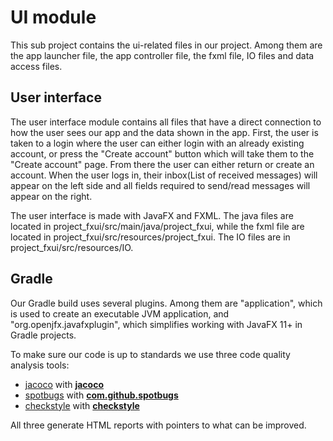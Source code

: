 # UI module

This sub project contains the ui-related files in our project. Among them are the app launcher file, the app controller file, the fxml file, IO files and data access files.

## User interface

The user interface module contains all files that have a direct connection to how the user sees our app and the data shown in the app.
First, the user is taken to a login where the user can either login with an already existing account, or press the
 "Create account" button which will take them to the "Create account" page. From there the user can either return or create an account.
 When the user logs in, their inbox(List of received messages) will appear on the left side and all fields required to send/read 
 messages will appear on the right. 
 
The user interface is made with JavaFX and FXML. The java files are located in project\_fxui/src/main/java/project\_fxui,
while the fxml file are located in project\_fxui/src/resources/project\_fxui. The IO files are in project\_fxui/src/resources/IO.




## Gradle

Our Gradle build uses several plugins. Among them are "application", which is used to create an executable JVM application,
and "org.openjfx.javafxplugin", which simplifies working with JavaFX 11+ in Gradle projects. 

To make sure our code is up to standards we use three code quality analysis tools:
* [jacoco](https://github.com/jacoco/jacoco) with **[jacoco](https://docs.gradle.org/current/userguide/jacoco_plugin.html)**
* [spotbugs](https://spotbugs.github.io) with **[com.github.spotbugs](https://spotbugs.readthedocs.io/en/latest/gradle.html)**
* [checkstyle](https://checkstyle.sourceforge.io) with **[checkstyle](https://docs.gradle.org/current/userguide/checkstyle_plugin.html)**

All three generate HTML reports with pointers to what can be improved. 